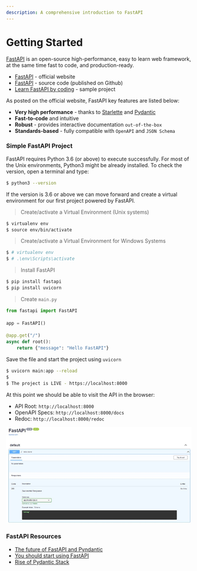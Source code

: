 ```yaml
---
description: A comprehensive introduction to FastAPI
---
```


# Getting Started

[FastAPI](https://fastapi.tiangolo.com/) is an open-source high-performance, easy to learn web framework, at the same time fast to code, and production-ready.

* [FastAPI](https://fastapi.tiangolo.com/) - official website
* [FastAPI](https://github.com/tiangolo/fastapi) - source code (published on Github)
* [Learn FastAPI by coding](https://github.com/app-generator/fastapi-learn-by-coding) - sample project&#x20;



As posted on the official website, FastAPI key features are listed below:

* **Very high performance** - thanks to [Starlette](https://www.starlette.io/) and [Pydantic](https://pydantic-docs.helpmanual.io/)
* **Fast-to-code** and intuitive&#x20;
* **Robust** - provides interactive documentation `out-of-the-box`
* **Standards-based** - fully compatible with `OpenAPI` and `JSON Schema`



### Simple FastAPI Project

FastAPI requires Python 3.6 (or above) to execute successfully. For most of the Unix environments, Python3 might be already installed. To check the version, open a terminal and type:

```bash
$ python3 --version
```

If the version is 3.6 or above we can move forward and create a virtual environment for our first project powered by FastAPI.&#x20;

> Create/activate a Virtual Environment (Unix systems)

```bash
$ virtualenv env
$ source env/bin/activate
```

> Create/activate a Virtual Environment for Windows Systems

```bash
$ # virtualenv env
$ # .\env\Scripts\activate
```

> Install FastAPI&#x20;

```bash
$ pip install fastapi
$ pip install uvicorn
```

> Create `main.py`

```python
from fastapi import FastAPI

app = FastAPI()

@app.get("/")
async def root():
    return {"message": "Hello FastAPI"}
```

Save the file and start the project using `uvicorn`

```bash
$ uvicorn main:app --reload
$ 
$ The project is LIVE - https://localhost:8000 
```

At this point we should be able to visit the API in the browser:

* API Root: `http://localhost:8000`
* OpenAPI Specs: `http://localhost:8000/docs`
* Redoc:  `http://localhost:8000/redoc`

![FastAPI - Simple API Project](../../.gitbook/assets/fastapi-hello-world.jpg)



### FastAPI Resources

* [The future of FastAPI and Pyndantic](https://tiangolo.medium.com/the-future-of-fastapi-and-pydantic-is-bright-2d1785a603a9)
* [You should start using FastAPI](https://towardsdatascience.com/you-should-start-using-fastapi-now-7efb280fec02)
* [Rise of Pydantic Stack](https://python.plainenglish.io/an-introduction-to-the-pydantic-stack-9e490d606c8d) &#x20;
